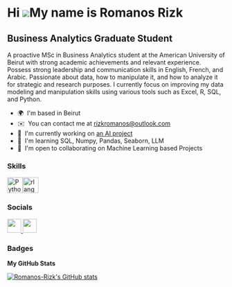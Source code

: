 Hi ![](https://user-images.githubusercontent.com/18350557/176309783-0785949b-9127-417c-8b55-ab5a4333674e.gif)My name is Romanos Rizk
====================================================================================================================================

Business Analytics Graduate Student
-----------------------------------

A proactive MSc in Business Analytics student at the American University of Beirut with strong academic achievements and relevant experience. Possess strong leadership and communication skills in English, French, and Arabic. Passionate about data, how to manipulate it, and how to analyze it for strategic and research purposes. I currently focus on improving my data modeling and manipulation skills using various tools such as Excel, R, SQL, and Python.
<!-- * 🖥️  See my portfolio at [My Portfolio](http://romanos-rizk.github.io/portfolio/) -->
* 🌍  I'm based in Beirut
* ✉️  You can contact me at [rizkromanos@outlook.com](mailto:rizkromanos@outlook.com)
* 🚀  I'm currently working on [an AI project](LLM-RAG-System-for-News-Article-Classification-Project)
* 🧠  I'm learning SQL, Numpy, Pandas, Seaborn, LLM
* 🤝  I'm open to collaborating on Machine Learning based Projects

### Skills


<p align="left">
<a href="https://www.python.org/" target="_blank" rel="noreferrer"><img src="https://raw.githubusercontent.com/danielcranney/readme-generator/main/public/icons/skills/python-colored.svg" width="36" height="36" alt="Python" /></a><a href="https://www.r-project.org/" target="_blank" rel="noreferrer"><img src="https://raw.githubusercontent.com/danielcranney/readme-generator/main/public/icons/skills/rlang-colored.svg" width="36" height="36" alt="rlang" /></a>
</p>


### Socials

<p align="left"> <a href="https://www.github.com/Romanos-Rizk" target="_blank" rel="noreferrer"> <picture> <source media="(prefers-color-scheme: dark)" srcset="https://raw.githubusercontent.com/danielcranney/readme-generator/main/public/icons/socials/github-dark.svg" /> <source media="(prefers-color-scheme: light)" srcset="https://raw.githubusercontent.com/danielcranney/readme-generator/main/public/icons/socials/github.svg" /> <img src="https://raw.githubusercontent.com/danielcranney/readme-generator/main/public/icons/socials/github.svg" width="32" height="32" /> </picture> </a> <a href="https://www.linkedin.com/in/romanos-rizk" target="_blank" rel="noreferrer"> <picture> <source media="(prefers-color-scheme: dark)" srcset="https://raw.githubusercontent.com/danielcranney/readme-generator/main/public/icons/socials/linkedin-dark.svg" /> <source media="(prefers-color-scheme: light)" srcset="https://raw.githubusercontent.com/danielcranney/readme-generator/main/public/icons/socials/linkedin.svg" /> <img src="https://raw.githubusercontent.com/danielcranney/readme-generator/main/public/icons/socials/linkedin.svg" width="32" height="32" /> </picture> </a></p>

### Badges

<b>My GitHub Stats</b>

<a href="http://www.github.com/Romanos-Rizk"><img src="https://github-readme-stats.vercel.app/api?username=Romanos-Rizk&show_icons=true&hide=&count_private=true&title_color=0891b2&text_color=000000&icon_color=0891b2&bg_color=ffffff&hide_border=true&show_icons=true" alt="Romanos-Rizk's GitHub stats" /></a>
